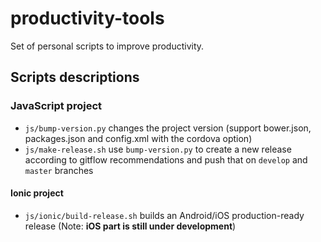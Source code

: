 # productivity-tools
Set of personal scripts to improve productivity.

## Scripts descriptions

### JavaScript project

- `js/bump-version.py` changes the project version (support bower.json, packages.json and config.xml with the cordova option)
- `js/make-release.sh` use `bump-version.py` to create a new release according to gitflow recommendations and push that on `develop` and `master` branches

#### Ionic project

- `js/ionic/build-release.sh` builds an Android/iOS production-ready release (Note: **iOS part is still under development**)
